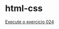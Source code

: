 # html-css
 <a href="eriktody.github.io/html-css/exercícios/ex024/iframe004.html">Execute o exercicio 024</a>